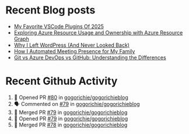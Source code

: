 # Recent Blog posts
<!-- BLOG-POST-LIST:START -->
- [My Favorite VSCode Plugins Of 2025](https://www.gogorichie.com/blog/microsoft/2025_fav_vscode_plugins/)
- [Exploring Azure Resource Usage and Ownership with Azure Resource Graph](https://www.gogorichie.com/blog/microsoft/azure-resource-graph/)
- [Why I Left WordPress &lpar;And Never Looked Back&rpar;](https://www.gogorichie.com/blog/microsoft/so-long-wordpress/)
- [How I Automated Meeting Presence for My Family](https://www.gogorichie.com/blog/office-meeting-indicator/)
- [Git vs Azure DevOps vs GitHub: Understanding the Differences](https://www.gogorichie.com/blog/microsoft/gitvsghvsado/)
<!-- BLOG-POST-LIST:END -->


# Recent Github Activity
<!--START_SECTION:activity-->
1. 💪 Opened PR [#80](https://github.com/gogorichie/gogorichieblog/pull/80) in [gogorichie/gogorichieblog](https://github.com/gogorichie/gogorichieblog)
2. 🗣 Commented on [#79](https://github.com/gogorichie/gogorichieblog/pull/79#issuecomment-3218602444) in [gogorichie/gogorichieblog](https://github.com/gogorichie/gogorichieblog)
3. 🎉 Merged PR [#79](https://github.com/gogorichie/gogorichieblog/pull/79) in [gogorichie/gogorichieblog](https://github.com/gogorichie/gogorichieblog)
4. 💪 Opened PR [#79](https://github.com/gogorichie/gogorichieblog/pull/79) in [gogorichie/gogorichieblog](https://github.com/gogorichie/gogorichieblog)
5. 🎉 Merged PR [#78](https://github.com/gogorichie/gogorichieblog/pull/78) in [gogorichie/gogorichieblog](https://github.com/gogorichie/gogorichieblog)
<!--END_SECTION:activity-->


